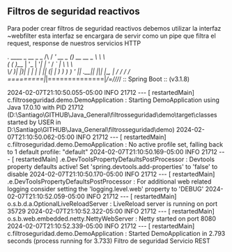 ## Filtros de seguridad reactivos

Para poder crear filtros de seguridad reactivos debemos utilizar la interfaz ~webfilter
esta interfaz se encargara de servir como un pipe que filtra el request, response
de nuestros servicios HTTP

  .   ____          _            __ _ _
 /\\ / ___'_ __ _ _(_)_ __  __ _ \ \ \ \
( ( )\___ | '_ | '_| | '_ \/ _` | \ \ \ \
 \\/  ___)| |_)| | | | | || (_| |  ) ) ) )
  '  |____| .__|_| |_|_| |_\__, | / / / /
 =========|_|==============|___/=/_/_/_/
 :: Spring Boot ::                (v3.1.8)

2024-02-07T21:10:50.055-05:00  INFO 21712 --- [  restartedMain] c.filtroseguridad.demo.DemoApplication   : Starting DemoApplication using Java 17.0.10 with PID 21712 (D:\Santiago\GITHUB\Java_General\filtrosseguridad\demo\target\classes started 
by USER in D:\Santiago\GITHUB\Java_General\filtrosseguridad\demo)
2024-02-07T21:10:50.062-05:00  INFO 21712 --- [  restartedMain] c.filtroseguridad.demo.DemoApplication   : No active profile set, falling back to 1 default profile: "default"
2024-02-07T21:10:50.169-05:00  INFO 21712 --- [  restartedMain] .e.DevToolsPropertyDefaultsPostProcessor : Devtools property defaults active! Set 'spring.devtools.add-properties' to 'false' to disable
2024-02-07T21:10:50.170-05:00  INFO 21712 --- [  restartedMain] .e.DevToolsPropertyDefaultsPostProcessor : For additional 
web related logging consider setting the 'logging.level.web' property to 'DEBUG'
2024-02-07T21:10:52.059-05:00  INFO 21712 --- [  restartedMain] o.s.b.d.a.OptionalLiveReloadServer       : LiveReload server is running on port 35729
2024-02-07T21:10:52.322-05:00  INFO 21712 --- [  restartedMain] o.s.b.web.embedded.netty.NettyWebServer  : Netty started on port 8080
2024-02-07T21:10:52.339-05:00  INFO 21712 --- [  restartedMain] c.filtroseguridad.demo.DemoApplication   : Started DemoApplication in 2.793 seconds (process running for 3.733)
Filtro de seguridad
Servicio REST